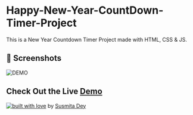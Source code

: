 # Happy-New-Year-CountDown-Timer-Project
This is a New Year Countdown Timer Project made with HTML, CSS & JS.

## 📸 Screenshots
![DEMO](https://user-images.githubusercontent.com/79099734/156151809-16fa3a76-c317-4f93-bfce-ca50d0ab8f0d.png)


## Check Out the Live [Demo](https://susmita-dey.github.io/Facebook-Login-Page-Clone-Tailwind-CSS/)

<p align="center">

[![built with love](https://forthebadge.com/images/badges/built-with-love.svg)](https://github.com/unnati914/Care4ther-) by [Susmita Dey](https://github.com/Susmita-Dey)

</p>

